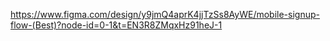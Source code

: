 https://www.figma.com/design/y9jmQ4aprK4jjTzSs8AyWE/mobile-signup-flow-(Best)?node-id=0-1&t=EN3R8ZMqxHz91heJ-1
